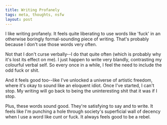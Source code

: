 ```yaml
---
title: Writing Profanely
tags: meta, thoughts, nsfw
layout: post
---
```


I like writing profanely. It feels quite liberating to use words like 'fuck' in an otherwise boringly formal-sounding piece of writing. That's probably because I don't use those words very often.

Not that I don't curse verbally--I do that quite often (which is probably why it's lost its effect on me). I just happen to write very blandly, contrasting my colourful verbal self. So every once in a while, I feel the need to include the odd fuck or shit.

And it feels good too--like I've unlocked a universe of artistic freedom, where it's okay to sound like an eloquent idiot. Once I've started, I can't stop. My writing will go back to being the uninteresting shit that it was if I stop.

Plus, these words sound good. They're satisfying to say and to write. It feels like I'm punching a hole through society's superficial wall of decency when I use a word like cunt or fuck. It always feels good to be a rebel.
